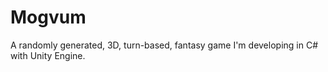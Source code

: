 # Mogvum
A randomly generated, 3D, turn-based, fantasy game I'm developing in C# with Unity Engine.
